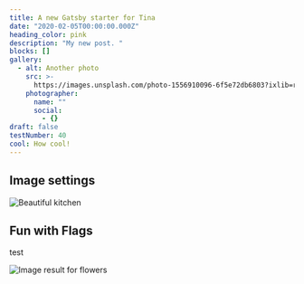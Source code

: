 ```yaml
---
title: A new Gatsby starter for Tina
date: "2020-02-05T00:00:00.000Z"
heading_color: pink
description: "My new post. "
blocks: []
gallery:
  - alt: Another photo
    src: >-
      https://images.unsplash.com/photo-1556910096-6f5e72db6803?ixlib=rb-1.2.1&ixid=eyJhcHBfaWQiOjEyMDd9&auto=format&fit=crop&w=2250&q=80
    photographer:
      name: ""
      social:
        - {}
draft: false
testNumber: 40
cool: How cool!
---
```


## Image settings

![Beautiful kitchen ](https://images.unsplash.com/photo-1556910096-6f5e72db6803?ixlib=rb-1.2.1&ixid=eyJhcHBfaWQiOjEyMDd9&auto=format&fit=crop&w=2250&q=80 "A nice kitchen")

## Fun with Flags

test

![Image result for flowers](https://hips.hearstapps.com/hmg-prod.s3.amazonaws.com/images/colorful-of-dahlia-pink-flower-in-beautiful-garden-royalty-free-image-825886130-1554743243.jpg?crop=0.669xw:1.00xh;0.331xw,0&resize=640:*)

